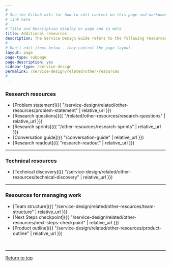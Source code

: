 ```yaml
---
#
# See the Github wiki for how to edit content on this page and markdown styles you can use:
# link here
#
# Title and Description display on page and in meta
title: Additional resources
description: The Service Design Guide refers to the following resources. They're collected here for easy reference.
#
# Don't edit items below - they control the page layout
layout: page
page-type: subpage
page-description: yes
sidebar-type: /service-design
permalink: /service-design/related/other-resources
#
---
```


### Research resources

* [Problem statement]({{ "/service-design/related/other-resources/problem-statement" | relative_url }})
* [Research questions]({{ "/related/other-resources/research-questions" | relative_url }})
* [Research sprints]({{ "/other-resources/research-sprints" | relative_url }})
* [Conversation guide]({{ "/conversation-guide" | relative_url }})
* [Research readout]({{ "research-readout" | relative_url }})


<hr>

### Technical resources

* [Technical discovery]({{ "/service-design/related/other-resources/technical-discovery" | relative_url }})


<hr>

### Resources for managing work

* [Team structure]({{ "/service-design/related/other-resources/team-structure" | relative_url }})
* [Next Steps checkpoint]({{ "/service-design/related/other-resources/next-steps-checkpoint" | relative_url }})
* [Product outline]({{ "/service-design/related/other-resources/product-outline" | relative_url }})
<br/>

<hr>

<a href="#">Return to top</a>
